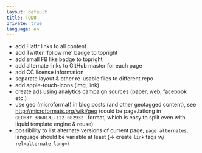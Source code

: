 ```yaml
---
layout: default
title: TODO
private: true
language: en
---
```

 - add Flattr links to all content
 - add Twitter 'follow me' badge to topright
 - add small FB like badge to topright
 - add alternate links to GitHub master for each page
 - add CC license information
 - separate layout & other re-usable files to different repo
 - add apple-touch-icons (img, link)
 - create ads using analytics campaign sources (paper, web, facebook etc.)
 - use geo (microformat) in blog posts (and other geotagged content), see http://microformats.org/wiki/geo (could be page.latlong in `GEO:37.386013;-122.082932
` format, which is easy to split even with liquid template engine & reuse)
 - possibility to list alternate versions of current page, `page.alternates`, language should be variable at least (=> create `link` tags w/ `rel=alternate lang=`)